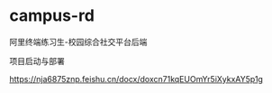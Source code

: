 # campus-rd

阿里终端练习生-校园综合社交平台后端

项目启动与部署

https://nja6875znp.feishu.cn/docx/doxcn71kqEUOmYr5iXykxAY5p1g
